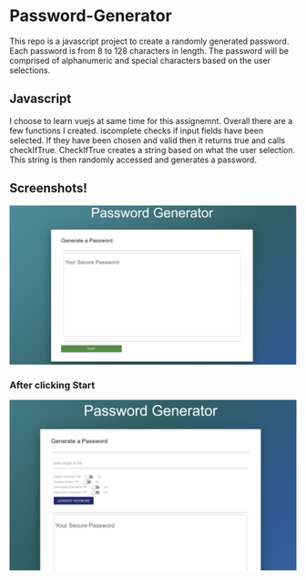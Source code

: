 # Password-Generator

This repo is a javascript project to create a randomly generated password.
Each password is from 8 to 128 characters in length.
The password will be comprised of alphanumeric and special characters based on the user selections.

## Javascript

I choose to learn vuejs at same time for this assignemnt. Overall there are a few functions I created.
iscomplete checks if input fields have been selected. If they have been chosen and valid then it returns true and calls checkIfTrue. CheckIfTrue creates a string based on what the user selection. This string is then randomly accessed and generates a password.

## Screenshots!

<img src="images/startscreen.png" alt="starting screen after page loads">

### After clicking Start

<img src="images/activescreen.png">
